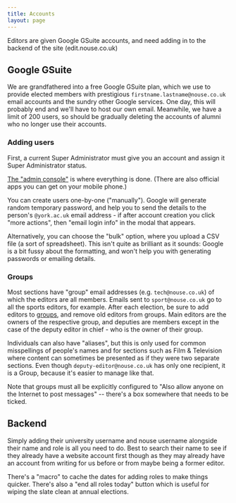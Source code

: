 ```yaml
---
title: Accounts
layout: page
---
```


Editors are given Google GSuite accounts, and need adding in to the backend of the site (edit.nouse.co.uk)

## Google GSuite

We are grandfathered into a free Google GSuite plan, which we use to provide elected members with prestigious `firstname.lastname@nouse.co.uk` email accounts and the sundry other Google services.
One day, this will probably end and we'll have to host our own email.
Meanwhile, we have a limit of 200 users, so should be gradually deleting the accounts of alumni who no longer use their accounts.

### Adding users

First, a current Super Administrator must give you an account and assign it Super Administrator status.

[The "admin console"](https://admin.google.com/nouse.co.uk/AdminHome) is where everything is done. (There are also official apps you can get on your mobile phone.)

You can create users one-by-one ("manually"). Google will generate random temporary password, and help you to send the details to the person's `@york.ac.uk` email address - if after account creation you click "more actions", then "email login info" in the modal that appears.

Alternatively, you can choose the "bulk" option, where you upload a CSV file (a sort of spreadsheet). This isn't quite as brilliant as it sounds: Google is a bit fussy about the formatting, and won't help you with generating passwords or emailing details.

### Groups

Most sections have "group" email addresses (e.g. `tech@nouse.co.uk`) of which the editors are all members.
Emails sent to `sport@nouse.co.uk` go to all the sports editors, for example.
After each election, be sure to add editors to [groups](https://admin.google.com/nouse.co.uk/AdminHome#GroupList:), and remove old editors from groups. Main editors are the owners of the respective group, and deputies are members except in the case of the deputy editor in chief - who is the owner of their group. 

Individuals can also have "aliases", but this is only used for common misspellings of people's names and for sections such as Film & Television where content can sometimes be presented as if they were two separate sections.
Even though `deputy-editor@nouse.co.uk` has only one recipient, it is a Group, because it's easier to manage like that.

Note that groups must all be explicitly configured to "Also allow anyone on the Internet to post messages" -- there's a box somewhere that needs to be ticked.

## Backend

Simply adding their university username and nouse username alongside their name and role is all you need to do. Best to search their name to see if they already have a website account first though as they may already have an account from writing for us before or from maybe being a former editor. 

There's a "macro" to cache the dates for adding roles to make things quicker. There's also a "end all roles today" button which is useful for wiping the slate clean at annual elections.   